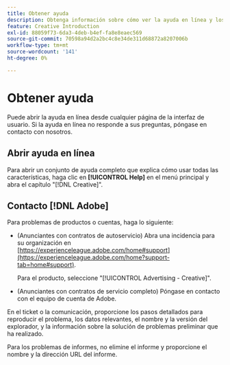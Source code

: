 ```yaml
---
title: Obtener ayuda
description: Obtenga información sobre cómo ver la ayuda en línea y los recursos de la comunidad, y cómo obtener asistencia técnica.
feature: Creative Introduction
exl-id: 88059f73-6da3-4deb-b4ef-fa8e8eaec569
source-git-commit: 70598a94d2a2bc4c8e34de311d68872a8207006b
workflow-type: tm+mt
source-wordcount: '141'
ht-degree: 0%

---
```


# Obtener ayuda

<!-- Can remove this page when we move this into DSP help -->

Puede abrir la ayuda en línea desde cualquier página de la interfaz de usuario. Si la ayuda en línea no responde a sus preguntas, póngase en contacto con nosotros.

## Abrir ayuda en línea

Para abrir un conjunto de ayuda completo que explica cómo usar todas las características, haga clic en **[!UICONTROL Help]** en el menú principal y abra el capítulo &quot;[!DNL Creative]&quot;.

<!--
## Ask the Adobe Advertising community

Look for answers to your questions in the [Adobe Advertising community forums](https://experienceleaguecommunities.adobe.com/t5/adobe-advertising/ct-p/adobe-advertising-cloud-community).
-->

## Contacto [!DNL Adobe]

Para problemas de productos o cuentas, haga lo siguiente:

* (Anunciantes con contratos de autoservicio) Abra una incidencia para su organización en [https://experienceleague.adobe.com/home#support](https://experienceleague.adobe.com/home?support-tab=home#support).

  Para el producto, seleccione &quot;[!UICONTROL Advertising - Creative]&quot;.

* (Anunciantes con contratos de servicio completo) Póngase en contacto con el equipo de cuenta de Adobe.

En el ticket o la comunicación, proporcione los pasos detallados para reproducir el problema, los datos relevantes, el nombre y la versión del explorador, y la información sobre la solución de problemas preliminar que ha realizado.

Para los problemas de informes, no elimine el informe y proporcione el nombre y la dirección URL del informe.

